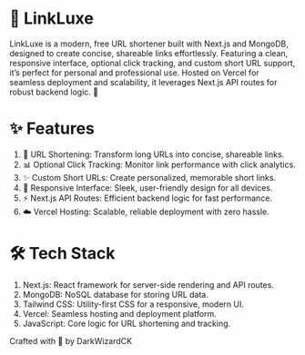 # 🔗 LinkLuxe

LinkLuxe is a modern, free URL shortener built with Next.js and MongoDB, designed to create concise, shareable links effortlessly. Featuring a clean, responsive interface, optional click tracking, and custom short URL support, it’s perfect for personal and professional use. Hosted on Vercel for seamless deployment and scalability, it leverages Next.js API routes for robust backend logic. 🚀


# ✨ Features

1. 🔗 URL Shortening: Transform long URLs into concise, shareable links.
2. 📊 Optional Click Tracking: Monitor link performance with click analytics.
3. ✨ Custom Short URLs: Create personalized, memorable short links.
4. 📱 Responsive Interface: Sleek, user-friendly design for all devices.
5. ⚡ Next.js API Routes: Efficient backend logic for fast performance.
6. ☁️ Vercel Hosting: Scalable, reliable deployment with zero hassle.



# 🛠️ Tech Stack

1. Next.js: React framework for server-side rendering and API routes.
2. MongoDB: NoSQL database for storing URL data.
3. Tailwind CSS: Utility-first CSS for a responsive, modern UI.
4. Vercel: Seamless hosting and deployment platform.
5. JavaScript: Core logic for URL shortening and tracking.



Crafted with 🔗 by DarkWizardCK
